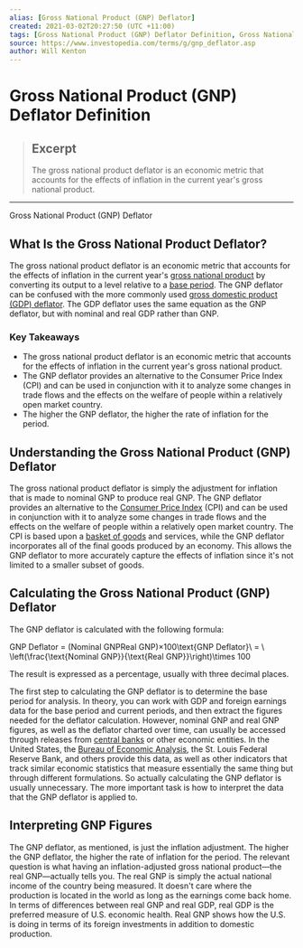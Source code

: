 ```yaml
---
alias: [Gross National Product (GNP) Deflator]
created: 2021-03-02T20:27:50 (UTC +11:00)
tags: [Gross National Product (GNP) Deflator Definition, Gross National Product (GNP) Deflator]
source: https://www.investopedia.com/terms/g/gnp_deflator.asp
author: Will Kenton
---
```


# Gross National Product (GNP) Deflator Definition

> ## Excerpt
> The gross national product deflator is an economic metric that accounts for the effects of inflation in the current year's gross national product.

---

Gross National Product (GNP) Deflator
## What Is the Gross National Product Deflator?

The gross national product deflator is an economic metric that accounts for the effects of inflation in the current year's [gross national product](https://www.investopedia.com/terms/g/gnp.asp) by converting its output to a level relative to a [base period](https://www.investopedia.com/terms/b/baseperiod.asp). The GNP deflator can be confused with the more commonly used [gross domestic product (GDP) deflator](https://www.investopedia.com/terms/g/gdppricedeflator.asp). The GDP deflator uses the same equation as the GNP deflator, but with nominal and real GDP rather than GNP.

### Key Takeaways

-   The gross national product deflator is an economic metric that accounts for the effects of inflation in the current year's gross national product.
-   The GNP deflator provides an alternative to the Consumer Price Index (CPI) and can be used in conjunction with it to analyze some changes in trade flows and the effects on the welfare of people within a relatively open market country.
-   The higher the GNP deflator, the higher the rate of inflation for the period.

## Understanding the Gross National Product (GNP) Deflator

The gross national product deflator is simply the adjustment for inflation that is made to nominal GNP to produce real GNP. The GNP deflator provides an alternative to the [Consumer Price Index](https://www.investopedia.com/terms/c/consumerpriceindex.asp) (CPI) and can be used in conjunction with it to analyze some changes in trade flows and the effects on the welfare of people within a relatively open market country. The CPI is based upon a [basket of goods](https://www.investopedia.com/terms/b/basket_of_goods.asp) and services, while the GNP deflator incorporates all of the final goods produced by an economy. This allows the GNP deflator to more accurately capture the effects of inflation since it's not limited to a smaller subset of goods.

## Calculating the Gross National Product (GNP) Deflator

The GNP deflator is calculated with the following formula:

GNP Deflator \= (Nominal GNPReal GNP)×100\\text{GNP Deflator}\\ = \\ \\left(\\frac{\\text{Nominal GNP}}{\\text{Real GNP}}\\right)\\times 100

The result is expressed as a percentage, usually with three decimal places.

The first step to calculating the GNP deflator is to determine the base period for analysis. In theory, you can work with GDP and foreign earnings data for the base period and current periods, and then extract the figures needed for the deflator calculation. However, nominal GNP and real GNP figures, as well as the deflator charted over time, can usually be accessed through releases from [central banks](https://www.investopedia.com/terms/c/centralbank.asp) or other economic entities. In the United States, the [Bureau of Economic Analysis](https://www.investopedia.com/terms/b/bea.asp), the St. Louis Federal Reserve Bank, and others provide this data, as well as other indicators that track similar economic statistics that measure essentially the same thing but through different formulations. So actually calculating the GNP deflator is usually unnecessary. The more important task is how to interpret the data that the GNP deflator is applied to.

## Interpreting GNP Figures

The GNP deflator, as mentioned, is just the inflation adjustment. The higher the GNP deflator, the higher the rate of inflation for the period. The relevant question is what having an inflation-adjusted gross national product—the real GNP—actually tells you. The real GNP is simply the actual national income of the country being measured. It doesn't care where the production is located in the world as long as the earnings come back home. In terms of differences between real GNP and real GDP, real GDP is the preferred measure of U.S. economic health. Real GNP shows how the U.S. is doing in terms of its foreign investments in addition to domestic production.
